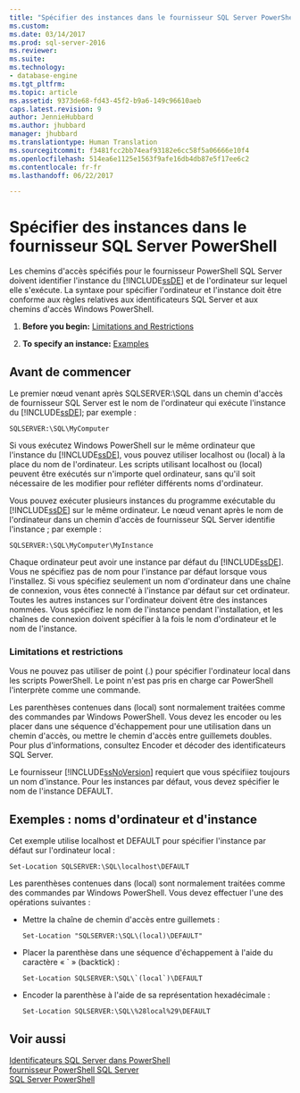 ```yaml
---
title: "Spécifier des instances dans le fournisseur SQL Server PowerShell | Microsoft Docs"
ms.custom: 
ms.date: 03/14/2017
ms.prod: sql-server-2016
ms.reviewer: 
ms.suite: 
ms.technology:
- database-engine
ms.tgt_pltfrm: 
ms.topic: article
ms.assetid: 9373de68-fd43-45f2-b9a6-149c96610aeb
caps.latest.revision: 9
author: JennieHubbard
ms.author: jhubbard
manager: jhubbard
ms.translationtype: Human Translation
ms.sourcegitcommit: f3481fcc2bb74eaf93182e6cc58f5a06666e10f4
ms.openlocfilehash: 514ea6e1125e1563f9afe16db4db87e5f17ee6c2
ms.contentlocale: fr-fr
ms.lasthandoff: 06/22/2017

---
```

# <a name="specify-instances-in-the-sql-server-powershell-provider"></a>Spécifier des instances dans le fournisseur SQL Server PowerShell
  Les chemins d'accès spécifiés pour le fournisseur PowerShell SQL Server doivent identifier l'instance du [!INCLUDE[ssDE](../../includes/ssde-md.md)] et de l'ordinateur sur lequel elle s'exécute. La syntaxe pour spécifier l'ordinateur et l'instance doit être conforme aux règles relatives aux identificateurs SQL Server et aux chemins d'accès Windows PowerShell.  
  
1.  **Before you begin:**  [Limitations and Restrictions](#LimitationsRestrictions)  
  
2.  **To specify an instance:**  [Examples](#Examples)  
  
## <a name="before-you-begin"></a>Avant de commencer  
 Le premier nœud venant après SQLSERVER:\SQL dans un chemin d'accès de fournisseur SQL Server est le nom de l'ordinateur qui exécute l'instance du [!INCLUDE[ssDE](../../includes/ssde-md.md)]; par exemple :  
  
```  
SQLSERVER:\SQL\MyComputer  
```  
  
 Si vous exécutez Windows PowerShell sur le même ordinateur que l'instance du [!INCLUDE[ssDE](../../includes/ssde-md.md)], vous pouvez utiliser localhost ou (local) à la place du nom de l'ordinateur. Les scripts utilisant localhost ou (local) peuvent être exécutés sur n'importe quel ordinateur, sans qu'il soit nécessaire de les modifier pour refléter différents noms d'ordinateur.  
  
 Vous pouvez exécuter plusieurs instances du programme exécutable du [!INCLUDE[ssDE](../../includes/ssde-md.md)] sur le même ordinateur. Le nœud venant après le nom de l'ordinateur dans un chemin d'accès de fournisseur SQL Server identifie l'instance ; par exemple :  
  
```  
SQLSERVER:\SQL\MyComputer\MyInstance  
```  
  
 Chaque ordinateur peut avoir une instance par défaut du [!INCLUDE[ssDE](../../includes/ssde-md.md)]. Vous ne spécifiez pas de nom pour l'instance par défaut lorsque vous l'installez. Si vous spécifiez seulement un nom d'ordinateur dans une chaîne de connexion, vous êtes connecté à l'instance par défaut sur cet ordinateur. Toutes les autres instances sur l'ordinateur doivent être des instances nommées. Vous spécifiez le nom de l'instance pendant l'installation, et les chaînes de connexion doivent spécifier à la fois le nom d'ordinateur et le nom de l'instance.  
  
###  <a name="LimitationsRestrictions"></a> Limitations et restrictions  
 Vous ne pouvez pas utiliser de point (.) pour spécifier l'ordinateur local dans les scripts PowerShell. Le point n'est pas pris en charge car PowerShell l'interprète comme une commande.  
  
 Les parenthèses contenues dans (local) sont normalement traitées comme des commandes par Windows PowerShell. Vous devez les encoder ou les placer dans une séquence d'échappement pour une utilisation dans un chemin d'accès, ou mettre le chemin d'accès entre guillemets doubles. Pour plus d'informations, consultez Encoder et décoder des identificateurs SQL Server.  
  
 Le fournisseur [!INCLUDE[ssNoVersion](../../includes/ssnoversion-md.md)] requiert que vous spécifiiez toujours un nom d'instance. Pour les instances par défaut, vous devez spécifier le nom de l'instance DEFAULT.  
  
##  <a name="Examples"></a> Exemples : noms d'ordinateur et d'instance  
 Cet exemple utilise localhost et DEFAULT pour spécifier l'instance par défaut sur l'ordinateur local :  
  
```  
Set-Location SQLSERVER:\SQL\localhost\DEFAULT   
```  
  
 Les parenthèses contenues dans (local) sont normalement traitées comme des commandes par Windows PowerShell. Vous devez effectuer l'une des opérations suivantes :  
  
-   Mettre la chaîne de chemin d'accès entre guillemets :  
  
    ```  
    Set-Location "SQLSERVER:\SQL\(local)\DEFAULT"  
    ```  
  
-   Placer la parenthèse dans une séquence d'échappement à l'aide du caractère « ` » (backtick) :  
  
    ```  
    Set-Location SQLSERVER:\SQL\`(local`)\DEFAULT  
    ```  
  
-   Encoder la parenthèse à l'aide de sa représentation hexadécimale :  
  
    ```  
    Set-Location SQLSERVER:\SQL\%28local%29\DEFAULT  
    ```  
  
## <a name="see-also"></a>Voir aussi  
 [Identificateurs SQL Server dans PowerShell](../../relational-databases/scripting/sql-server-identifiers-in-powershell.md)   
 [fournisseur PowerShell SQL Server](../../relational-databases/scripting/sql-server-powershell-provider.md)   
 [SQL Server PowerShell](../../relational-databases/scripting/sql-server-powershell.md)  
  
  
